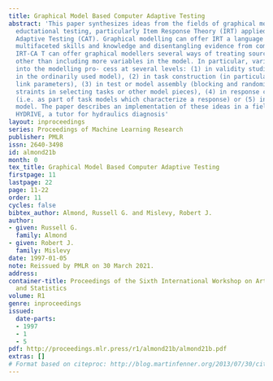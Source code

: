 ```yaml
---
title: Graphical Model Based Computer Adaptive Testing
abstract: 'This paper synthesizes ideas from the fields of graphical modelling and
  eductational testing, particularly Item Response Theory (IRT) applied to Computerized
  Adaptive Testing (CAT). Graphical modelling can offer IRT a language for describing
  multifaceted skills and knowledge and disentangling evidence from com- plex performances.
  IRT-CA T can offer graphical modellers several ways of treating sources of variability
  other than including more variables in the model. In particular, variables can enter
  into the modelling pro- cess at several levels: (1) in validity studies (but not
  in the ordinarily used model), (2) in task construction (in particular, in defining
  link parameters), (3) in test or model assembly (blocking and randomization con-
  straints in selecting tasks or other model pieces), (4) in response characterization
  (i.e. as part of task models which characterize a response) or (5) in the main (student)
  model. The paper describes an implementation of these ideas in a fielded application:
  HYDRIVE, a tutor for hydraulics diagnosis'
layout: inproceedings
series: Proceedings of Machine Learning Research
publisher: PMLR
issn: 2640-3498
id: almond21b
month: 0
tex_title: Graphical Model Based Computer Adaptive Testing
firstpage: 11
lastpage: 22
page: 11-22
order: 11
cycles: false
bibtex_author: Almond, Russell G. and Mislevy, Robert J.
author:
- given: Russell G.
  family: Almond
- given: Robert J.
  family: Mislevy
date: 1997-01-05
note: Reissued by PMLR on 30 March 2021.
address:
container-title: Proceedings of the Sixth International Workshop on Artificial Intelligence
  and Statistics
volume: R1
genre: inproceedings
issued:
  date-parts:
  - 1997
  - 1
  - 5
pdf: http://proceedings.mlr.press/r1/almond21b/almond21b.pdf
extras: []
# Format based on citeproc: http://blog.martinfenner.org/2013/07/30/citeproc-yaml-for-bibliographies/
---
```

